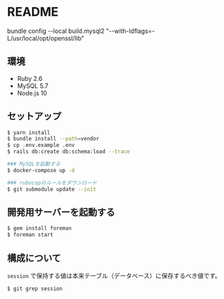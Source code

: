 # README
bundle config --local build.mysql2 "--with-ldflags=-L/usr/local/opt/openssl/lib"

## 環境

- Ruby 2.6
- MySQL 5.7
- Node.js 10

## セットアップ

```sh
$ yarn install
$ bundle install --path=vendor
$ cp .env.example .env
$ rails db:create db:schema:load --trace

### MySQLを起動する
$ docker-compose up -d

### rubocopのルールをダウンロード
$ git submodule update --init
```

## 開発用サーバーを起動する

```sh
$ gem install foreman
$ foreman start
```

## 構成について

`session` で保持する値は本来テーブル（データベース）に保存するべき値です。

```sh
$ git grep session
```

